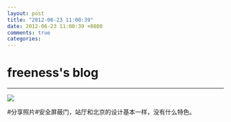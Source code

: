 ```yaml
---
layout: post
title: "2012-06-23 11:00:39"
date: 2012-06-23 11:00:39 +0800
comments: true
categories: 
---
```


# freeness's blog

----------

![](http://okqmqrbgo.bkt.clouddn.com/201206231100391.jpg)

>
\#分享照片\#安全屏蔽门，站厅和北京的设计基本一样，没有什么特色。